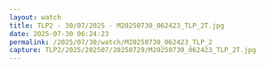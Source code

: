```yaml
---
layout: watch
title: TLP2 - 30/07/2025 - M20250730_062423_TLP_2T.jpg
date: 2025-07-30 06:24:23
permalink: /2025/07/30/watch/M20250730_062423_TLP_2
capture: TLP2/2025/202507/20250729/M20250730_062423_TLP_2T.jpg
---
```

